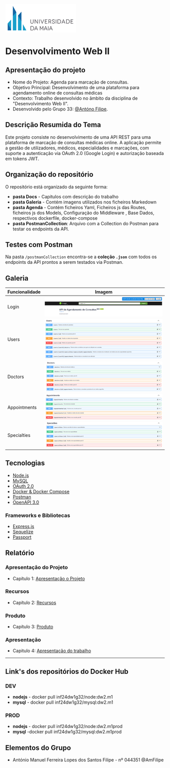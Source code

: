 
![UMAIA|Logo](/galeria/umaia.png)

# **Desenvolvimento Web II**
## Apresentação do projeto

- Nome do Projeto: Agenda para marcação de consultas.
- Objetivo Principal: Desenvolvimento de uma plataforma para agendamento online de consultas médicas
- Contexto: Trabalho desenvolvido no âmbito da disciplina de "Desenvolvimento Web II".
- Desenvolvido pelo Grupo 33: [@Antóno Filipe](https://github.com/AmFilipe).

## Descrição Resumida do Tema

Este projeto consiste no desenvolvimento de uma API REST para uma plataforma de marcação de consultas médicas online. A aplicação permite a gestão de utilizadores, médicos, especialidades e marcações, com suporte a autenticação via OAuth 2.0 (Google Login) e autorização baseada em tokens JWT.

## Organização do repositório

O repositório está organizado da seguinte forma:
- **pasta Docs** - Capitulos com descrição do trabalho
- **pasta Galeria** - Contém imagens utilizados nos ficheiros Markedown
- **pasta Agenda** - Contém ficheiros Yaml, Ficheiros js das Routes, ficheiros js dos Models, Configuração do Middleware , Base Dados, respectivos dockerfile, docker-compose
- **pasta PostmanCollection**: Arquivo com a Collection do Postman para testar os endpoints da API.


## Testes com Postman

Na pasta `/postmanCollection` encontra-se a **coleção `.json`** com todos os endpoints da API prontos a serem testados via Postman.

## Galeria

| Funcionalidade | Imagem |
| --- | ----------- |
| Login |  ![Login](/galeria/login.png) |
| Users |  ![Users](/galeria/users.png) |
| Doctors |  ![Doctors](/galeria/doctors.png) |
| Appointments |  ![Appointments](/galeria/appointments.png) |
| Specialties |  ![Specialties](/galeria/specialties.png) |

## Tecnologias

- [Node.js](https://nodejs.org/)
- [MySQL](https://www.mysql.com/)
- [OAuth 2.0](https://oauth.net/2/)
- [Docker & Docker Compose](https://www.docker.com/)
- [Postman](https://www.postman.com/)
- [OpenAPI 3.0](https://swagger.io/specification/)

### Frameworks e Bibliotecas

- [Express.js](https://expressjs.com/)
- [Sequelize](https://sequelize.org/)
- [Passport](https://www.passportjs.org/concepts/authentication/strategies/)

## Relatório

### Apresentação do Projeto
* Capítulo 1: [Apresentação o Projeto](docs/c1.md)

### Recursos
* Capítulo 2: [Recursos](docs/c2.md)

### Produto
* Capítulo 3: [Produto](docs/c3.md)

### Apresentação
* Capitulo 4: [Apresentação do trabalho](docs/c4.md)
---
## Link's dos repositórios do Docker Hub

### DEV
- **nodejs** - docker pull inf24dw1g32/node:dw2.m1
- **mysql** - docker pull inf24dw1g32/mysql:dw2.m1

### PROD
- **nodejs** - docker pull inf24dw1g32/node:dw2.m1prod
- **mysql** -docker pull inf24dw1g32/mysql:dw2.m1prod


## Elementos do Grupo
- António Manuel Ferreira Lopes dos Santos Filipe - nº 044351 @AmFilipe
